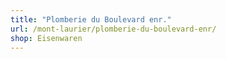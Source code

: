 ```yaml
---
title: "Plomberie du Boulevard enr."
url: /mont-laurier/plomberie-du-boulevard-enr/
shop: Eisenwaren
---
```

